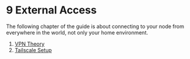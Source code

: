 # 9 External Access

The following chapter of the guide is about connecting to your node from everywhere in the world, not only your home environment.

1. [VPN Theory](./1-vpn-theory.md)
2. [Tailscale Setup](./2-tailscale-setup.md)
